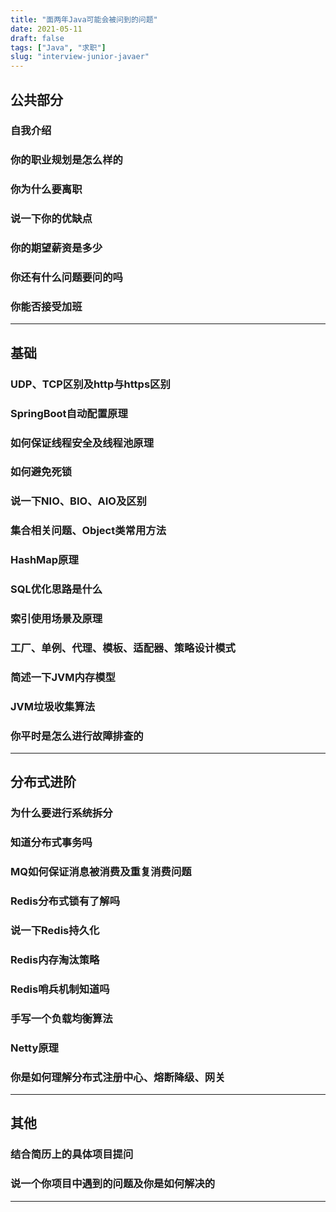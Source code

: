 ```yaml
---
title: "面两年Java可能会被问到的问题"
date: 2021-05-11
draft: false
tags: ["Java", "求职"]
slug: "interview-junior-javaer"
---
```

## 公共部分
### 自我介绍
### 你的职业规划是怎么样的
### 你为什么要离职
### 说一下你的优缺点
### 你的期望薪资是多少
### 你还有什么问题要问的吗
### 你能否接受加班
---


## 基础
### UDP、TCP区别及http与https区别
### SpringBoot自动配置原理
### 如何保证线程安全及线程池原理
### 如何避免死锁
### 说一下NIO、BIO、AIO及区别
### 集合相关问题、Object类常用方法
### HashMap原理
### SQL优化思路是什么
### 索引使用场景及原理
### 工厂、单例、代理、模板、适配器、策略设计模式
### 简述一下JVM内存模型
### JVM垃圾收集算法
### 你平时是怎么进行故障排查的
---


## 分布式进阶
### 为什么要进行系统拆分
### 知道分布式事务吗
### MQ如何保证消息被消费及重复消费问题
### Redis分布式锁有了解吗
### 说一下Redis持久化
### Redis内存淘汰策略
### Redis哨兵机制知道吗
### 手写一个负载均衡算法
### Netty原理
### 你是如何理解分布式注册中心、熔断降级、网关
---


## 其他
### 结合简历上的具体项目提问
### 说一个你项目中遇到的问题及你是如何解决的
---

